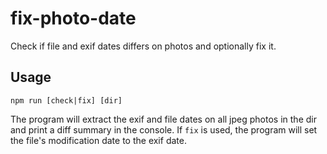 # fix-photo-date
Check if file and exif dates differs on photos and optionally fix it.

## Usage

    npm run [check|fix] [dir]

The program will extract the exif and file dates on all jpeg photos
in the dir and print a diff summary in the console. If `fix` is used,
the program will set the file's modification date to the exif date.
